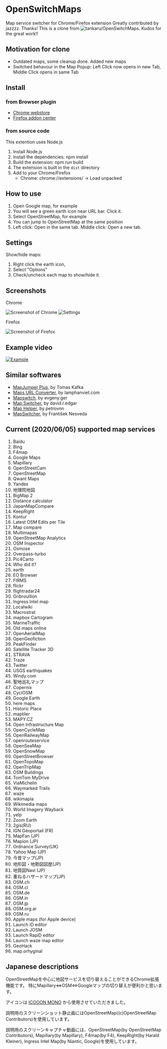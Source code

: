 # OpenSwitchMaps
Map service switcher for Chrome/Firefox extension
Greatly contributed by jazzzz. Thanks!
This is a clone from ![tankaru/OpenSwitchMaps](https://github.com/tankaru/OpenSwitchMaps). Kudos for the great work!!

## Motivation for clone
+ Outdated maps, some cleanup done. Added new maps
+ Switched behavour in the Map Popup: Left Click now opens in new Tab, Middle Click opens in same Tab

## Install
### from Browser plugin
+ [Chrome webstore](https://chrome.google.com/webstore/detail/openswitchmaps/cfkddjlocfecchnemnnmmpdjcohgmkij)
+ [Firefox addon center](https://addons.mozilla.org/ja/firefox/addon/openswitchmaps/)
### from source code
This extention uses Node.js
1. Install Node.js
1. Install the dependencies: npm install
1. Build the extension: npm run build
1. The extension is built in the `dist` directory
1. Add to your Chrome/Firefox 
	+ Chrome: chrome://extensions/ -> Load unpacked 

## How to use
1. Open Google map, for example
1. You will see a green earth icon near URL bar. Click it.
1. Select OpenStreetMap, for example
1. You can jump to OpenStreetMap at the same position
1. Left click: Open in the same tab. Middle click: Open a new tab.

## Settings
Show/hide maps:
1. Right click the earth icon,
1. Select "Options"
1. Check/uncheck each map to show/hide it.


## Screenshots
Chrome

![Screenshot of Chrome](Screenshot-chrome.jpg)
![Settings](Screenshot-chrome-settings.jpg)

Firefox

![Screenshot of Firefox](Screenshot-firefox.jpg)

## Example video

[![Example](http://img.youtube.com/vi/tO87xkc7VaI/0.jpg)](http://www.youtube.com/watch?v=tO87xkc7VaI)

## Similar softwares

* [MapJumper Plus](https://chrome.google.com/webstore/detail/mapjumper-plus/mdhfopoodheacfapdohpmjndgnfmdecj), by Tomas Kafka
* [Maps URL Converter](https://chrome.google.com/webstore/detail/maps-url-converter/ehnoijojkgigcmlimlndncbdfcmmlgmi), by lamphanviet.com
* [Mapswitch](https://chrome.google.com/webstore/detail/mapswitch/ineobcbceekmckhjifhdmglkhgngnhmd), by evgeny.ger
* [Map Switcher](https://chrome.google.com/webstore/detail/map-switcher/fanpjcbgdinjeknjikpfnldfpnnpkelb), by david.r.edgar
* [Map Helper](https://chrome.google.com/webstore/detail/map-helper/ihllleemlchjegcfnaglokgamafhafda), by petrovnn
* [MapSwitcher](https://addons.mozilla.org/ja/firefox/addon/map-switcher/), by František Nesveda



## Current (2020/06/05) supported map services
1. Baidu
1. Bing
1. F4map
1. Google Maps
1. Mapillary
1. OpenStreetCam
1. OpenStreetMap
1. Qwant Maps
1. Yandex
1. 地理院地図
1. BigMap 2
1. Distance calculator
1. JapanMapCompare
1. KeepRight
1. Kontur
1. Latest OSM Edits per Tile
1. Map compare
1. Multimapas
1. OpenStreetMap Analytics
1. OSM Inspector
1. Osmose
1. Overpass-turbo
1. Pic4Carto
1. Who did it?
1. earth
1. EO Browser
1. FIRMS
1. flickr
1. flightradar24
1. Gribrouillon
1. Ingress Intel map
1. Localwiki
1. Macrostrat
1. mapbox Cartogram
1. MarineTraffic
1. Old maps online
1. OpenAerialMap
1. OpenGeofiction
1. PeakFinder
1. Satellite Tracker 3D
1. STRAVA
1. Traze
1. Twitter
1. USGS earthquakes
1. Windy.com
1. 聖地巡礼マップ
1. Copernix
1. CyclOSM
1. Google Earth
1. here maps
1. Historic Place
1. maptiler
1. MAPY.CZ
1. Open Infrastructure Map
1. OpenCycleMap
1. OpenRailwayMap
1. openrouteservice
1. OpenSeaMap
1. OpenSnowMap
1. OpenStreetBrowser
1. OpenTopoMap
1. OpenTripMap
1. OSM Buildings
1. TomTom MyDrive
1. ViaMichelin
1. Waymarked Trails
1. waze
1. wikimapia
1. Wikimedia maps
1. World Imagery Wayback
1. yelp
1. Zoom Earth
1. 2gis(RU)
1. IGN Géoportail (FR)
1. MapFan (JP)
1. Mapion (JP)
1. Ordnance Survey(UK)
1. Yahoo Map (JP)
1. 今昔マップ(JP)
1. 地形図・地勢図図歴(JP)
1. 地質図Navi (JP)
1. 重ねるハザードマップ(JP)
1. OSM.ch
1. OSM.cl
1. OSM.de
1. OSM.in
1. OSM.jp
1. OSM.org.ar
1. OSM.ru
1. Apple maps (for Apple device)
1. Launch iD editor
1. Launch JOSM
1. Launch RapiD editor
1. Launch waze map editor
1. GeoHack
1. map.orhyginal

## Japanese descriptions
OpenStreetMapを中心に地図サービスを切り替えることができるChrome拡張機能です。
特にMapillary⇔OSM⇔Googleマップの切り替えが便利かと思います。

アイコンは [ICOOON MONO](http://icooon-mono.com/) から使用させていただきました。

説明用のスクリーンショット静止画にはOpenStreetMap((c)OpenStreetMap Contributors)を使用しています。

説明用のスクリーンキャプチャ動画には、OpenStreetMap(by OpenStreetMap Contributors), Mapillary(by Mapillary), F4map(by F4), KeepRight(by Harald Kleiner), Ingress Intel Map(by Niantic, Google)を使用しています。
